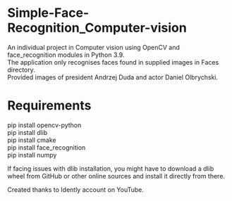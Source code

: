 # Simple-Face-Recognition_Computer-vision
An individual project in Computer vision using OpenCV and face_recognition modules in Python 3.9. 
<br />
The application only recognises faces found in supplied images in Faces directory.
<br />
Provided images of president Andrzej Duda and actor Daniel Olbrychski.

# Requirements
pip install opencv-python <br />
pip install dlib <br />
pip install cmake <br />
pip install face_recognition <br />
pip install numpy <br />

If facing issues with dlib installation, you might have to download a dlib wheel from GitHub or other online sources and install it directly from there. 

Created thanks to Idently account on YouTube.
